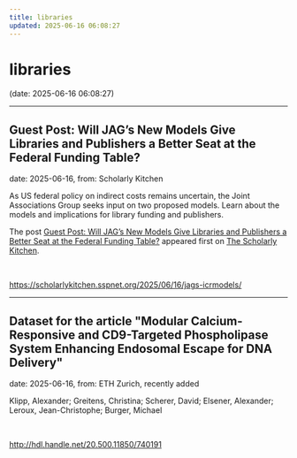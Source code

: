 ```yaml
---
title: libraries
updated: 2025-06-16 06:08:27
---
```


# libraries

(date: 2025-06-16 06:08:27)

---

## Guest Post:  Will JAG’s New Models Give Libraries and Publishers a Better Seat at the Federal Funding Table?

date: 2025-06-16, from: Scholarly Kitchen

<p>As US federal policy on indirect costs remains uncertain, the Joint Associations Group seeks input on two proposed models. Learn about the models and implications for library funding and publishers.</p>
<p>The post <a href="https://scholarlykitchen.sspnet.org/2025/06/16/jags-icrmodels/">Guest Post:  Will JAG&#8217;s New Models Give Libraries and Publishers a Better Seat at the Federal Funding Table?</a> appeared first on <a href="https://scholarlykitchen.sspnet.org">The Scholarly Kitchen</a>.</p>
 

<br> 

<https://scholarlykitchen.sspnet.org/2025/06/16/jags-icrmodels/>

---

## Dataset for the article "Modular Calcium-Responsive and CD9-Targeted Phospholipase System Enhancing Endosomal Escape for DNA Delivery"

date: 2025-06-16, from: ETH Zurich, recently added

Klipp, Alexander; Greitens, Christina; Scherer, David; Elsener, Alexander; Leroux, Jean-Christophe; Burger, Michael 

<br> 

<http://hdl.handle.net/20.500.11850/740191>


